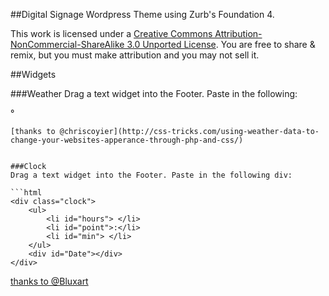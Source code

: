 ##Digital Signage Wordpress Theme using Zurb's Foundation 4.

This work is licensed under a [Creative Commons Attribution-NonCommercial-ShareAlike 3.0 Unported License](http://creativecommons.org/licenses/by-nc/3.0/).
You are free to share & remix, but you must make attribution and you may not sell it.


##Widgets

###Weather
Drag a text widget into the Footer. Paste in the following:

<span class="icon weather-<?php echo $code ?>"></span>
<div class="conditions"><span class="temperature"><?php echo $temp ?>&deg;</span>
<span class="condition"><?php echo $condition; ?></span></div>
	
```
[thanks to @chriscoyier](http://css-tricks.com/using-weather-data-to-change-your-websites-apperance-through-php-and-css/)


###Clock
Drag a text widget into the Footer. Paste in the following div:

```html
<div class="clock">
	<ul>
		<li id="hours"> </li>
		<li id="point">:</li>
		<li id="min"> </li>
	</ul>
	<div id="Date"></div>
</div>
```
[thanks to @Bluxart](http://www.alessioatzeni.com/blog/css3-digital-clock-with-jquery)

